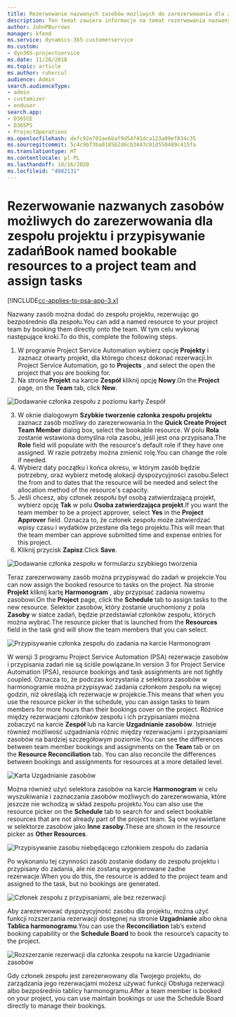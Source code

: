 ```yaml
---
title: Rezerwowanie nazwanych zasobów możliwych do zarezerwowania dla zespołu projektu i przypisywanie zadań
description: Ten temat zawiera informacje na temat rezerwowania nazwanych zasobów dla zespołów projektów oraz o przypisywaniu ich do zadań.
author: JohnPBurrows
manager: kfend
ms.service: dynamics-365-customerservice
ms.custom:
- dyn365-projectservice
ms.date: 11/28/2018
ms.topic: article
ms.author: ruhercul
audience: Admin
search.audienceType:
- admin
- customizer
- enduser
search.app:
- D365CE
- D365PS
- ProjectOperations
ms.openlocfilehash: defc92e701ae6baf9d54f41dca123a09ef834c35
ms.sourcegitcommit: 5c4c9bf3ba018562d6cb3443c01d550489c415fa
ms.translationtype: HT
ms.contentlocale: pl-PL
ms.lasthandoff: 10/16/2020
ms.locfileid: "4082131"
---
```

# <a name="book-named-bookable-resources-to-a-project-team-and-assign-tasks"></a><span data-ttu-id="59e68-103">Rezerwowanie nazwanych zasobów możliwych do zarezerwowania dla zespołu projektu i przypisywanie zadań</span><span class="sxs-lookup"><span data-stu-id="59e68-103">Book named bookable resources to a project team and assign tasks</span></span> 

[!INCLUDE[cc-applies-to-psa-app-3.x](../includes/cc-applies-to-psa-app-3x.md)]

<span data-ttu-id="59e68-104">Nazwany zasób można dodać do zespołu projektu, rezerwując go bezpośrednio dla zespołu.</span><span class="sxs-lookup"><span data-stu-id="59e68-104">You can  add a named resource to your project team by booking them directly onto the team.</span></span> <span data-ttu-id="59e68-105">W tym celu wykonaj następujące kroki.</span><span class="sxs-lookup"><span data-stu-id="59e68-105">To do this, complete the following steps.</span></span>

1. <span data-ttu-id="59e68-106">W programie Project Service Automation wybierz opcję **Projekty** i zaznacz otwarty projekt, dla którego chcesz dokonać rezerwacji.</span><span class="sxs-lookup"><span data-stu-id="59e68-106">In  Project Service Automation, go to **Projects** , and select the open the project that you are booking for.</span></span>
2. <span data-ttu-id="59e68-107">Na stronie **Projekt** na karcie **Zespół** kliknij opcję **Nowy**.</span><span class="sxs-lookup"><span data-stu-id="59e68-107">On the **Project** page, on the **Team** tab, click **New**.</span></span> 

![Dodawanie członka zespołu z poziomu karty Zespół](media/RM-how-to-1.png)

3. <span data-ttu-id="59e68-109">W oknie dialogowym **Szybkie tworzenie członka zespołu projektu** zaznacz zasób możliwy do zarezerwowania.</span><span class="sxs-lookup"><span data-stu-id="59e68-109">In the **Quick Create Project Team Member** dialog box, select the bookable resource.</span></span> <span data-ttu-id="59e68-110">W polu **Rola** zostanie wstawiona domyślna rola zasobu, jeśli jest ona przypisana.</span><span class="sxs-lookup"><span data-stu-id="59e68-110">The **Role** field will populate with the resource's default role if they have one assigned.</span></span> <span data-ttu-id="59e68-111">W razie potrzeby można zmienić rolę.</span><span class="sxs-lookup"><span data-stu-id="59e68-111">You can change the role if needed.</span></span> 
4. <span data-ttu-id="59e68-112">Wybierz daty początku i końca okresu, w którym zasób będzie potrzebny, oraz wybierz metodę alokacji dyspozycyjności zasobu.</span><span class="sxs-lookup"><span data-stu-id="59e68-112">Select the from and to dates that the resource will be needed and select the allocation method of the resource's capacity.</span></span> 
5. <span data-ttu-id="59e68-113">Jeśli chcesz, aby członek zespołu był osobą zatwierdzającą projekt, wybierz opcję **Tak** w polu **Osoba zatwierdzająca projekt**.</span><span class="sxs-lookup"><span data-stu-id="59e68-113">If you want the team member to be a project approver, select **Yes** in the **Project Approver** field.</span></span> <span data-ttu-id="59e68-114">Oznacza to, że członek zespołu może zatwierdzać wpisy czasu i wydatków przesłane dla tego projektu.</span><span class="sxs-lookup"><span data-stu-id="59e68-114">This will mean that the team member can approve submitted time and expense entries for this project.</span></span> 
6. <span data-ttu-id="59e68-115">Kliknij przycisk **Zapisz**.</span><span class="sxs-lookup"><span data-stu-id="59e68-115">Click **Save**.</span></span>

![Dodawanie członka zespołu w formularzu szybkiego tworzenia](media/RM-how-to-2.png)


<span data-ttu-id="59e68-117">Teraz zarezerwowany zasób można przypisywać do zadań w projekcie.</span><span class="sxs-lookup"><span data-stu-id="59e68-117">You can now assign the booked resource to tasks on the project.</span></span> <span data-ttu-id="59e68-118">Na stronie **Projekt** kliknij kartę **Harmonogram** , aby przypisać zadania nowemu zasobowi.</span><span class="sxs-lookup"><span data-stu-id="59e68-118">On the **Project** page, click the **Schedule** tab to assign tasks to the new resource.</span></span> <span data-ttu-id="59e68-119">Selektor zasobów, który zostanie uruchomiony z pola **Zasoby** w siatce zadań, będzie przedstawiał członków zespołu, których można wybrać.</span><span class="sxs-lookup"><span data-stu-id="59e68-119">The resource picker that is launched from the **Resources** field in the task grid will show the team members that you can select.</span></span>

![Przypisywanie członka zespołu do zadania na karcie Harmonogram](media/RM-how-to-3.png)

<span data-ttu-id="59e68-121">W wersji 3 programu Project Service Automation (PSA) rezerwacje zasobów i przypisania zadań nie są ściśle powiązane.</span><span class="sxs-lookup"><span data-stu-id="59e68-121">In version 3 for Project Service Automation (PSA), resource bookings and task assignments are not tightly coupled.</span></span> <span data-ttu-id="59e68-122">Oznacza to, że podczas korzystania z selektora zasobów w harmonogramie można przypisywać zadania członkom zespołu na więcej godzin, niż określają ich rezerwacje w projekcie.</span><span class="sxs-lookup"><span data-stu-id="59e68-122">This means that when you use the resource picker in the schedule, you can assign tasks to team members for more hours than their bookings cover on the project.</span></span>
<span data-ttu-id="59e68-123">Różnice między rezerwacjami członków zespołu i ich przypisaniami można zobaczyć na karcie **Zespół** lub na karcie **Uzgadnianie zasobów**. Istnieje również możliwość uzgadniania różnic między rezerwacjami i przypisaniami zasobów na bardziej szczegółowym poziomie.</span><span class="sxs-lookup"><span data-stu-id="59e68-123">You can see the differences between team member bookings and assignments on the **Team** tab or on the **Resource Reconciliation** tab. You can also reconcile the differences between bookings and assignments for resources at a more detailed level.</span></span>

![Karta Uzgadnianie zasobów](media/RM-how-to-4.png)

<span data-ttu-id="59e68-125">Można również użyć selektora zasobów na karcie **Harmonogram** w celu wyszukiwania i zaznaczania zasobów możliwych do zarezerwowania, które jeszcze nie wchodzą w skład zespołu projektu.</span><span class="sxs-lookup"><span data-stu-id="59e68-125">You can also use the resource picker on the **Schedule** tab to search for and select bookable resources that are not already part of the project team.</span></span> <span data-ttu-id="59e68-126">Są one wyświetlane w selektorze zasobów jako **Inne zasoby**.</span><span class="sxs-lookup"><span data-stu-id="59e68-126">These are shown in the resource picker as **Other Resources**.</span></span>

![Przypisywanie zasobu niebędącego członkiem zespołu do zadania](media/RM-how-to-5.png)

<span data-ttu-id="59e68-128">Po wykonaniu tej czynności zasób zostanie dodany do zespołu projektu i przypisany do zadania, ale nie zostaną wygenerowane żadne rezerwacje.</span><span class="sxs-lookup"><span data-stu-id="59e68-128">When you do this, the resource is added to the project team and assigned to the task, but no bookings are generated.</span></span>

![Członek zespołu z przypisaniami, ale bez rezerwacji](media/RM-how-to-6.png)

<span data-ttu-id="59e68-130">Aby zarezerwować dyspozycyjność zasobu dla projektu, można użyć funkcji rozszerzania rezerwacji dostępnej na stronie **Uzgadnianie** albo okna **Tablica harmonogramu**.</span><span class="sxs-lookup"><span data-stu-id="59e68-130">You can use the **Reconciliation** tab’s extend booking capability or the **Schedule Board** to book the resource’s capacity to the project.</span></span>

![Rozszerzanie rezerwacji dla członka zespołu na karcie Uzgadnianie zasobów](media/RM-how-to-7.png)

<span data-ttu-id="59e68-132">Gdy członek zespołu jest zarezerwowany dla Twojego projektu, do zarządzania jego rezerwacjami możesz używać funkcji Obsługa rezerwacji albo bezpośrednio tablicy harmonogramu.</span><span class="sxs-lookup"><span data-stu-id="59e68-132">After a team member is booked on your project, you can use maintain bookings or use the Schedule Board directly to manage their bookings.</span></span>
